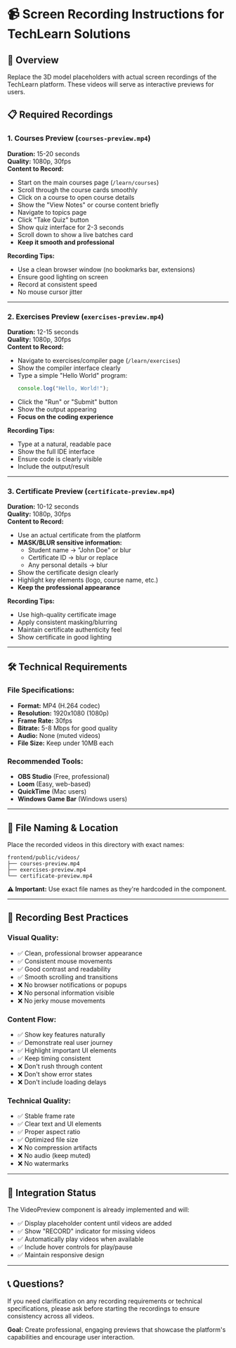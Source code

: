 # 📹 Screen Recording Instructions for TechLearn Solutions

## 🎯 Overview
Replace the 3D model placeholders with actual screen recordings of the TechLearn platform. These videos will serve as interactive previews for users.

## 📋 Required Recordings

### 1. **Courses Preview** (`courses-preview.mp4`)
**Duration:** 15-20 seconds  
**Quality:** 1080p, 30fps  
**Content to Record:**
- Start on the main courses page (`/learn/courses`)
- Scroll through the course cards smoothly
- Click on a course to open course details
- Show the "View Notes" or course content briefly
- Navigate to topics page
- Click "Take Quiz" button
- Show quiz interface for 2-3 seconds
- Scroll down to show a live batches card
- **Keep it smooth and professional**

**Recording Tips:**
- Use a clean browser window (no bookmarks bar, extensions)
- Ensure good lighting on screen
- Record at consistent speed
- No mouse cursor jitter

---

### 2. **Exercises Preview** (`exercises-preview.mp4`)
**Duration:** 12-15 seconds  
**Quality:** 1080p, 30fps  
**Content to Record:**
- Navigate to exercises/compiler page (`/learn/exercises`)
- Show the compiler interface clearly
- Type a simple "Hello World" program:
  ```javascript
  console.log("Hello, World!");
  ```
- Click the "Run" or "Submit" button
- Show the output appearing
- **Focus on the coding experience**

**Recording Tips:**
- Type at a natural, readable pace
- Show the full IDE interface
- Ensure code is clearly visible
- Include the output/result

---

### 3. **Certificate Preview** (`certificate-preview.mp4`)
**Duration:** 10-12 seconds  
**Quality:** 1080p, 30fps  
**Content to Record:**
- Use an actual certificate from the platform
- **MASK/BLUR sensitive information:**
  - Student name → "John Doe" or blur
  - Certificate ID → blur or replace
  - Any personal details → blur
- Show the certificate design clearly
- Highlight key elements (logo, course name, etc.)
- **Keep the professional appearance**

**Recording Tips:**
- Use high-quality certificate image
- Apply consistent masking/blurring
- Maintain certificate authenticity feel
- Show certificate in good lighting

---

## 🛠️ Technical Requirements

### **File Specifications:**
- **Format:** MP4 (H.264 codec)
- **Resolution:** 1920x1080 (1080p)
- **Frame Rate:** 30fps
- **Bitrate:** 5-8 Mbps for good quality
- **Audio:** None (muted videos)
- **File Size:** Keep under 10MB each

### **Recommended Tools:**
- **OBS Studio** (Free, professional)
- **Loom** (Easy, web-based)
- **QuickTime** (Mac users)
- **Windows Game Bar** (Windows users)

---

## 📁 File Naming & Location

Place the recorded videos in this directory with exact names:
```
frontend/public/videos/
├── courses-preview.mp4
├── exercises-preview.mp4
└── certificate-preview.mp4
```

**⚠️ Important:** Use exact file names as they're hardcoded in the component.

---

## 🎨 Recording Best Practices

### **Visual Quality:**
- ✅ Clean, professional browser appearance
- ✅ Consistent mouse movements
- ✅ Good contrast and readability
- ✅ Smooth scrolling and transitions
- ❌ No browser notifications or popups
- ❌ No personal information visible
- ❌ No jerky mouse movements

### **Content Flow:**
- ✅ Show key features naturally
- ✅ Demonstrate real user journey
- ✅ Highlight important UI elements
- ✅ Keep timing consistent
- ❌ Don't rush through content
- ❌ Don't show error states
- ❌ Don't include loading delays

### **Technical Quality:**
- ✅ Stable frame rate
- ✅ Clear text and UI elements
- ✅ Proper aspect ratio
- ✅ Optimized file size
- ❌ No compression artifacts
- ❌ No audio (keep muted)
- ❌ No watermarks

---

## 🔄 Integration Status

The VideoPreview component is already implemented and will:
- ✅ Display placeholder content until videos are added
- ✅ Show "RECORD" indicator for missing videos
- ✅ Automatically play videos when available
- ✅ Include hover controls for play/pause
- ✅ Maintain responsive design

---

## 📞 Questions?

If you need clarification on any recording requirements or technical specifications, please ask before starting the recordings to ensure consistency across all videos.

**Goal:** Create professional, engaging previews that showcase the platform's capabilities and encourage user interaction.
